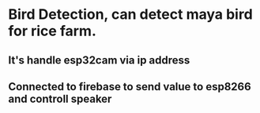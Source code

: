 # Bird Detection, can detect maya bird for rice farm.

## It's handle esp32cam via ip address

## Connected to firebase to send value to esp8266 and controll speaker
